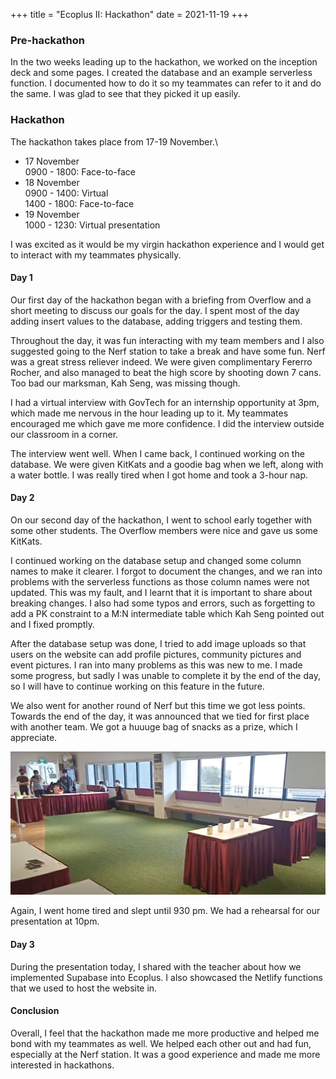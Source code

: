 +++
title = "Ecoplus II: Hackathon"
date = 2021-11-19
+++

### Pre-hackathon

In the two weeks leading up to the hackathon, we worked on the inception deck and some pages.
I created the database and an example serverless function.
I documented how to do it so my teammates can refer to it and do the same.
I was glad to see that they picked it up easily.

### Hackathon

The hackathon takes place from 17-19 November.\
- 17 November\
0900 - 1800: Face-to-face
- 18 November\
0900 - 1400: Virtual\
1400 - 1800: Face-to-face
- 19 November\
1000 - 1230: Virtual presentation

I was excited as it would be my virgin hackathon experience and I would get to interact with my teammates physically.

#### Day 1

Our first day of the hackathon began with a briefing from Overflow and a short meeting to discuss our goals for the day.
I spent most of the day adding insert values to the database, adding triggers and testing them.

Throughout the day, it was fun interacting with my team members and I also suggested going to the Nerf station to take a break and have some fun.
Nerf was a great stress reliever indeed.
We were given complimentary Fererro Rocher, and also managed to beat the high score by shooting down 7 cans.
Too bad our marksman, Kah Seng, was missing though.

I had a virtual interview with GovTech for an internship opportunity at 3pm, which made me nervous in the hour leading up to it.
My teammates encouraged me which gave me more confidence.
I did the interview outside our classroom in a corner.

The interview went well.
When I came back, I continued working on the database.
We were given KitKats and a goodie bag when we left, along with a water bottle.
I was really tired when I got home and took a 3-hour nap.

#### Day 2

On our second day of the hackathon, I went to school early together with some other students.
The Overflow members were nice and gave us some KitKats.

I continued working on the database setup and changed some column names to make it clearer.
I forgot to document the changes, and we ran into problems with the serverless functions as those column names were not updated.
This was my fault, and I learnt that it is important to share about breaking changes.
I also had some typos and errors, such as forgetting to add a PK constraint to a M:N intermediate table which Kah Seng pointed out and I fixed promptly.

After the database setup was done, I tried to add image uploads so that users on the website can add profile pictures, community pictures and event pictures.
I ran into many problems as this was new to me.
I made some progress, but sadly I was unable to complete it by the end of the day, so I will have to continue working on this feature in the future.

We also went for another round of Nerf but this time we got less points.
Towards the end of the day, it was announced that we tied for first place with another team.
We got a huuuge bag of snacks as a prize, which I appreciate.

![Nerf station](nerf-station.png)

Again, I went home tired and slept until 930 pm. We had a rehearsal for our presentation at 10pm.

#### Day 3

During the presentation today, I shared with the teacher about how we implemented Supabase into Ecoplus.
I also showcased the Netlify functions that we used to host the website in. 

#### Conclusion

Overall, I feel that the hackathon made me more productive and helped me bond with my teammates as well.
We helped each other out and had fun, especially at the Nerf station.
It was a good experience and made me more interested in hackathons.
